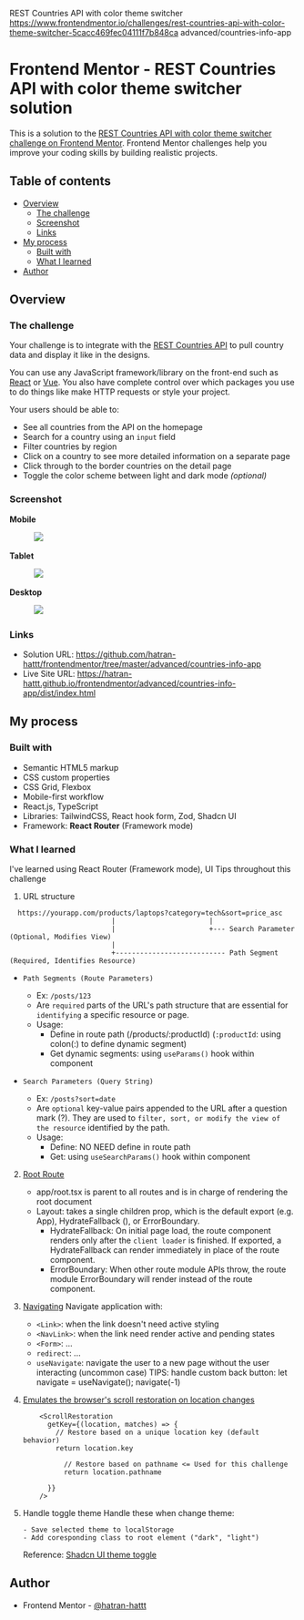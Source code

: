 REST Countries API with color theme switcher
https://www.frontendmentor.io/challenges/rest-countries-api-with-color-theme-switcher-5cacc469fec04111f7b848ca
advanced/countries-info-app

# Frontend Mentor - REST Countries API with color theme switcher solution

This is a solution to the [REST Countries API with color theme switcher challenge on Frontend Mentor](https://www.frontendmentor.io/challenges/rest-countries-api-with-color-theme-switcher-5cacc469fec04111f7b848ca). Frontend Mentor challenges help you improve your coding skills by building realistic projects.

## Table of contents

- [Overview](#overview)
  - [The challenge](#the-challenge)
  - [Screenshot](#screenshot)
  - [Links](#links)
- [My process](#my-process)
  - [Built with](#built-with)
  - [What I learned](#what-i-learned)
- [Author](#author)

## Overview

### The challenge

Your challenge is to integrate with the [REST Countries API](https://restcountries.com) to pull country data and display it like in the designs.

You can use any JavaScript framework/library on the front-end such as [React](https://reactjs.org) or [Vue](https://vuejs.org). You also have complete control over which packages you use to do things like make HTTP requests or style your project.

Your users should be able to:

- See all countries from the API on the homepage
- Search for a country using an `input` field
- Filter countries by region
- Click on a country to see more detailed information on a separate page
- Click through to the border countries on the detail page
- Toggle the color scheme between light and dark mode _(optional)_

### Screenshot

**Mobile**

&nbsp;&nbsp;&nbsp;&nbsp;&nbsp;&nbsp;&nbsp;&nbsp;&nbsp;&nbsp;
![](./screenshot-mobile.png)

**Tablet**

&nbsp;&nbsp;&nbsp;&nbsp;&nbsp;&nbsp;&nbsp;&nbsp;&nbsp;&nbsp;
![](./screenshot-tablet.png)

**Desktop**

&nbsp;&nbsp;&nbsp;&nbsp;&nbsp;&nbsp;&nbsp;&nbsp;&nbsp;&nbsp;
![](./screenshot-desktop.png)

### Links

- Solution URL: https://github.com/hatran-hattt/frontendmentor/tree/master/advanced/countries-info-app
- Live Site URL: https://hatran-hattt.github.io/frontendmentor/advanced/countries-info-app/dist/index.html

## My process

### Built with

- Semantic HTML5 markup
- CSS custom properties
- CSS Grid, Flexbox
- Mobile-first workflow
- React.js, TypeScript
- Libraries: TailwindCSS, React hook form, Zod, Shadcn UI
- Framework: **React Router** (Framework mode)

### What I learned

I've learned using React Router (Framework mode), UI Tips throughout this challenge

1. URL structure

```
  https://yourapp.com/products/laptops?category=tech&sort=price_asc
                         |                       |
                         |                       +--- Search Parameter (Optional, Modifies View)
                         |
                         +--------------------------- Path Segment (Required, Identifies Resource)
```

- `Path Segments (Route Parameters)`
  - Ex: `/posts/123`
  - Are `required` parts of the URL's path structure that are essential for `identifying` a specific resource or page.
  - Usage:
    - Define in route path (/products/:productId)
      (`:productId`: using colon(:) to define dynamic segment)
    - Get dynamic segments: using `useParams()` hook within component

- `Search Parameters (Query String)`
  - Ex: `/posts?sort=date`
  - Are `optional` key-value pairs appended to the URL after a question mark (?). They are used to `filter, sort, or modify the view of the resource` identified by the path.
  - Usage:
    - Define: NO NEED define in route path
    - Get: using `useSearchParams()` hook within component

2.  [Root Route](https://reactrouter.com/api/framework-conventions/root.tsx)
    - app/root.tsx is parent to all routes and is in charge of rendering the root <html> document
    - Layout: takes a single children prop, which is the default export (e.g. App), HydrateFallback (), or ErrorBoundary.
      - HydrateFallback: On initial page load, the route component renders only after the `client loader` is finished. If exported, a HydrateFallback can render immediately in place of the route component.
      - ErrorBoundary: When other route module APIs throw, the route module ErrorBoundary will render instead of the route component.

3.  [Navigating](https://reactrouter.com/start/framework/navigating)
    Navigate application with:
    - `<Link>`: when the link doesn't need active styling
    - `<NavLink>`: when the link need render active and pending states
    - `<Form>`: ...
    - `redirect`: ...
    - `useNavigate`: navigate the user to a new page without the user interacting (uncommon case)
      TIPS: handle custom back button: let navigate = useNavigate(); navigate(-1)

4.  [Emulates the browser's scroll restoration on location changes](https://reactrouter.com/api/components/ScrollRestoration)

    ```
        <ScrollRestoration
          getKey={(location, matches) => {
            // Restore based on a unique location key (default behavior)
            return location.key

              // Restore based on pathname <= Used for this challenge
              return location.pathname

          }}
        />
    ```

5.  Handle toggle theme
    Handle these when change theme:

        - Save selected theme to localStorage
        - Add coresponding class to root element ("dark", "light")

    Reference: [Shadcn UI theme toggle](https://ui.shadcn.com/docs/dark-mode/vite#add-a-mode-toggle)

## Author

- Frontend Mentor - [@hatran-hattt](https://www.frontendmentor.io/profile/hatran-hattt)
